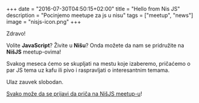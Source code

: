 +++
date = "2016-07-30T04:50:15+02:00"
title = "Hello from Nis JS"
description = "Pocinjemo meetupe za js u nisu"
tags = ["meetup", "news"]
image = "nisjs-icon.png"
+++

Zdravo!

Volite **JavaScript**? Živite u **Nišu**? Onda možete da nam se pridružite na **NišJS** meetup-ovima!

Svakog meseca ćemo se skupljati na mestu koje izaberemo, pričaćemo o par JS tema uz kafu ili pivo i raspravljati o interesantnim temama.

Ulaz zauvek slobodan.

[Svako može da se prijavi da priča na NišJS meetup-u](https://github.com/nisjs/cfp)!